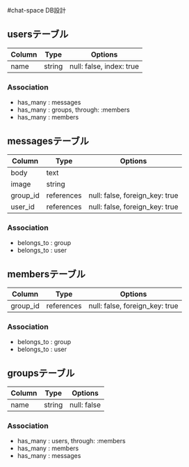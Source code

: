 #chat-space DB設計
## usersテーブル
| Column | Type | Options |
|-----------|------------|------------|
| name | string | null: false, index: true |
### Association
- has_many : messages
- has_many : groups, through: :members
- has_many : members

## messagesテーブル
| Column | Type | Options |
|-----------|------------|------------|
| body | text |  |
| image | string |  |
| group_id | references | null: false,  foreign_key: true |
| user_id | references | null: false,  foreign_key: true |
### Association
- belongs_to : group
- belongs_to : user

## membersテーブル
| Column | Type | Options |
|-----------|------------|------------|
| group_id | references | null: false,  foreign_key: true |
### Association
- belongs_to : group
- belongs_to : user

## groupsテーブル
| Column | Type | Options |
|-----------|------------|------------|
| name | string | null: false	 |
### Association
- has_many : users, through: :members
- has_many : members
- has_many : messages
